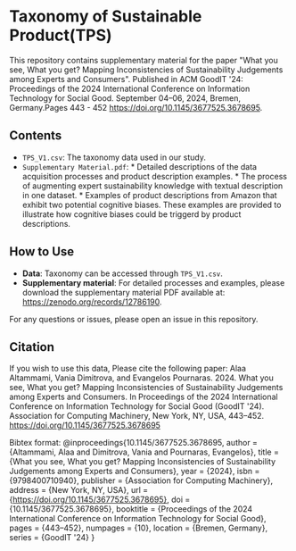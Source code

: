 # Taxonomy of Sustainable Product(TPS)

This repository contains supplementary material for the paper "What you see, What you get? Mapping Inconsistencies of Sustainability
Judgements among Experts and Consumers". Published in ACM GoodIT '24: Proceedings of the 2024 International Conference on Information Technology for Social Good. September 04–06, 2024, Bremen, Germany.Pages 443 - 452
https://doi.org/10.1145/3677525.3678695.

## Contents

- `TPS_V1.csv`: The taxonomy data used in our study.
- `Supplementary Material.pdf`:
       * Detailed descriptions of the data acquisition processes and product description examples.
       * The process of augmenting expert sustainability knowledge with textual description in one dataset.
       * Examples of product descriptions from Amazon that exhibit two potential cognitive biases. These examples are provided to illustrate how cognitive biases could be triggerd by product descriptions.

## How to Use

- **Data**: Taxonomy can be accessed through `TPS_V1.csv`.
- **Supplementary material**: For detailed processes and examples, please download the supplementary material PDF available at: https://zenodo.org/records/12786190.

For any questions or issues, please open an issue in this repository.

## Citation
If you wish to use this data, Please cite the following paper:
Alaa Altammami, Vania Dimitrova, and Evangelos Pournaras. 2024. What you see, What you get? Mapping Inconsistencies of Sustainability Judgements among Experts and Consumers. In Proceedings of the 2024 International Conference on Information Technology for Social Good (GoodIT '24). Association for Computing Machinery, New York, NY, USA, 443–452. https://doi.org/10.1145/3677525.3678695

Bibtex format:
@inproceedings{10.1145/3677525.3678695,
author = {Altammami, Alaa and Dimitrova, Vania and Pournaras, Evangelos},
title = {What you see, What you get? Mapping Inconsistencies of Sustainability Judgements among Experts and Consumers},
year = {2024},
isbn = {9798400710940},
publisher = {Association for Computing Machinery},
address = {New York, NY, USA},
url = {https://doi.org/10.1145/3677525.3678695},
doi = {10.1145/3677525.3678695},
booktitle = {Proceedings of the 2024 International Conference on Information Technology for Social Good},
pages = {443–452},
numpages = {10},
location = {Bremen, Germany},
series = {GoodIT '24}
}


